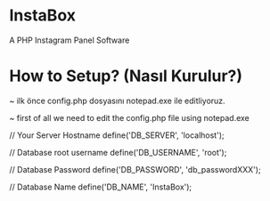 # InstaBox
A PHP Instagram Panel Software

# How to Setup? (Nasıl Kurulur?)
~ ilk önce config.php dosyasını notepad.exe ile editliyoruz.

~ first of all we need to edit the config.php file using notepad.exe

// Your Server Hostname
define('DB_SERVER', 'localhost');

// Database root username
define('DB_USERNAME', 'root');

// Database Password
define('DB_PASSWORD', 'db_passwordXXX');

// Database Name
define('DB_NAME', 'InstaBox');
